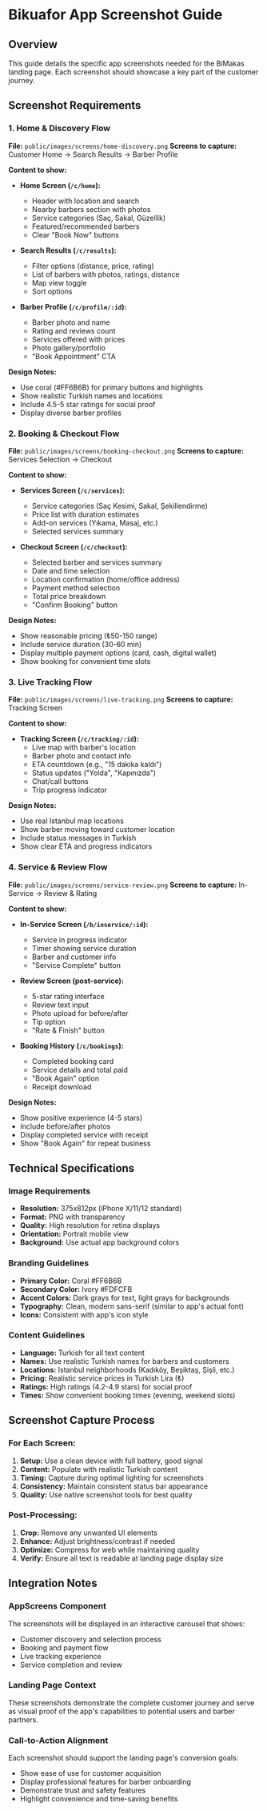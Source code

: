 # Bikuafor App Screenshot Guide

## Overview

This guide details the specific app screenshots needed for the BiMakas landing page. Each screenshot should showcase a key part of the customer journey.

## Screenshot Requirements

### 1. Home & Discovery Flow

**File:** `public/images/screens/home-discovery.png`
**Screens to capture:** Customer Home → Search Results → Barber Profile

**Content to show:**

- **Home Screen (`/c/home`):**
    - Header with location and search
    - Nearby barbers section with photos
    - Service categories (Saç, Sakal, Güzellik)
    - Featured/recommended barbers
    - Clear "Book Now" buttons

- **Search Results (`/c/results`):**
    - Filter options (distance, price, rating)
    - List of barbers with photos, ratings, distance
    - Map view toggle
    - Sort options

- **Barber Profile (`/c/profile/:id`):**
    - Barber photo and name
    - Rating and reviews count
    - Services offered with prices
    - Photo gallery/portfolio
    - "Book Appointment" CTA

**Design Notes:**

- Use coral (#FF6B6B) for primary buttons and highlights
- Show realistic Turkish names and locations
- Include 4.5-5 star ratings for social proof
- Display diverse barber profiles

### 2. Booking & Checkout Flow

**File:** `public/images/screens/booking-checkout.png`
**Screens to capture:** Services Selection → Checkout

**Content to show:**

- **Services Screen (`/c/services`):**
    - Service categories (Saç Kesimi, Sakal, Şekillendirme)
    - Price list with duration estimates
    - Add-on services (Yıkama, Masaj, etc.)
    - Selected services summary

- **Checkout Screen (`/c/checkout`):**
    - Selected barber and services summary
    - Date and time selection
    - Location confirmation (home/office address)
    - Payment method selection
    - Total price breakdown
    - "Confirm Booking" button

**Design Notes:**

- Show reasonable pricing (₺50-150 range)
- Include service duration (30-60 min)
- Display multiple payment options (card, cash, digital wallet)
- Show booking for convenient time slots

### 3. Live Tracking Flow

**File:** `public/images/screens/live-tracking.png`
**Screens to capture:** Tracking Screen

**Content to show:**

- **Tracking Screen (`/c/tracking/:id`):**
    - Live map with barber's location
    - Barber photo and contact info
    - ETA countdown (e.g., "15 dakika kaldı")
    - Status updates ("Yolda", "Kapınızda")
    - Chat/call buttons
    - Trip progress indicator

**Design Notes:**

- Use real Istanbul map locations
- Show barber moving toward customer location
- Include status messages in Turkish
- Show clear ETA and progress indicators

### 4. Service & Review Flow

**File:** `public/images/screens/service-review.png`
**Screens to capture:** In-Service → Review & Rating

**Content to show:**

- **In-Service Screen (`/b/inservice/:id`):**
    - Service in progress indicator
    - Timer showing service duration
    - Barber and customer info
    - "Service Complete" button

- **Review Screen (post-service):**
    - 5-star rating interface
    - Review text input
    - Photo upload for before/after
    - Tip option
    - "Rate & Finish" button

- **Booking History (`/c/bookings`):**
    - Completed booking card
    - Service details and total paid
    - "Book Again" option
    - Receipt download

**Design Notes:**

- Show positive experience (4-5 stars)
- Include before/after photos
- Display completed service with receipt
- Show "Book Again" for repeat business

## Technical Specifications

### Image Requirements

- **Resolution:** 375x812px (iPhone X/11/12 standard)
- **Format:** PNG with transparency
- **Quality:** High resolution for retina displays
- **Orientation:** Portrait mobile view
- **Background:** Use actual app background colors

### Branding Guidelines

- **Primary Color:** Coral #FF6B6B
- **Secondary Color:** Ivory #FDFCFB
- **Accent Colors:** Dark grays for text, light grays for backgrounds
- **Typography:** Clean, modern sans-serif (similar to app's actual font)
- **Icons:** Consistent with app's icon style

### Content Guidelines

- **Language:** Turkish for all text content
- **Names:** Use realistic Turkish names for barbers and customers
- **Locations:** Istanbul neighborhoods (Kadıköy, Beşiktaş, Şişli, etc.)
- **Pricing:** Realistic service prices in Turkish Lira (₺)
- **Ratings:** High ratings (4.2-4.9 stars) for social proof
- **Times:** Show convenient booking times (evening, weekend slots)

## Screenshot Capture Process

### For Each Screen:

1. **Setup:** Use a clean device with full battery, good signal
2. **Content:** Populate with realistic Turkish content
3. **Timing:** Capture during optimal lighting for screenshots
4. **Consistency:** Maintain consistent status bar appearance
5. **Quality:** Use native screenshot tools for best quality

### Post-Processing:

1. **Crop:** Remove any unwanted UI elements
2. **Enhance:** Adjust brightness/contrast if needed
3. **Optimize:** Compress for web while maintaining quality
4. **Verify:** Ensure all text is readable at landing page display size

## Integration Notes

### AppScreens Component

The screenshots will be displayed in an interactive carousel that shows:

- Customer discovery and selection process
- Booking and payment flow
- Live tracking experience
- Service completion and review

### Landing Page Context

These screenshots demonstrate the complete customer journey and serve as visual proof of the app's capabilities to potential users and barber partners.

### Call-to-Action Alignment

Each screenshot should support the landing page's conversion goals:

- Show ease of use for customer acquisition
- Display professional features for barber onboarding
- Demonstrate trust and safety features
- Highlight convenience and time-saving benefits
